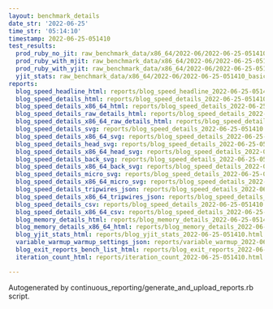 ```yaml
---
layout: benchmark_details
date_str: '2022-06-25'
time_str: '05:14:10'
timestamp: 2022-06-25-051410
test_results:
  prod_ruby_no_jit: raw_benchmark_data/x86_64/2022-06/2022-06-25-051410_basic_benchmark_prod_ruby_no_jit.json
  prod_ruby_with_mjit: raw_benchmark_data/x86_64/2022-06/2022-06-25-051410_basic_benchmark_prod_ruby_with_mjit.json
  prod_ruby_with_yjit: raw_benchmark_data/x86_64/2022-06/2022-06-25-051410_basic_benchmark_prod_ruby_with_yjit.json
  yjit_stats: raw_benchmark_data/x86_64/2022-06/2022-06-25-051410_basic_benchmark_yjit_stats.json
reports:
  blog_speed_headline_html: reports/blog_speed_headline_2022-06-25-051410.html
  blog_speed_details_html: reports/blog_speed_details_2022-06-25-051410.html
  blog_speed_details_x86_64_html: reports/blog_speed_details_2022-06-25-051410.x86_64.html
  blog_speed_details_raw_details_html: reports/blog_speed_details_2022-06-25-051410.raw_details.html
  blog_speed_details_x86_64_raw_details_html: reports/blog_speed_details_2022-06-25-051410.x86_64.raw_details.html
  blog_speed_details_svg: reports/blog_speed_details_2022-06-25-051410.svg
  blog_speed_details_x86_64_svg: reports/blog_speed_details_2022-06-25-051410.x86_64.svg
  blog_speed_details_head_svg: reports/blog_speed_details_2022-06-25-051410.head.svg
  blog_speed_details_x86_64_head_svg: reports/blog_speed_details_2022-06-25-051410.x86_64.head.svg
  blog_speed_details_back_svg: reports/blog_speed_details_2022-06-25-051410.back.svg
  blog_speed_details_x86_64_back_svg: reports/blog_speed_details_2022-06-25-051410.x86_64.back.svg
  blog_speed_details_micro_svg: reports/blog_speed_details_2022-06-25-051410.micro.svg
  blog_speed_details_x86_64_micro_svg: reports/blog_speed_details_2022-06-25-051410.x86_64.micro.svg
  blog_speed_details_tripwires_json: reports/blog_speed_details_2022-06-25-051410.tripwires.json
  blog_speed_details_x86_64_tripwires_json: reports/blog_speed_details_2022-06-25-051410.x86_64.tripwires.json
  blog_speed_details_csv: reports/blog_speed_details_2022-06-25-051410.csv
  blog_speed_details_x86_64_csv: reports/blog_speed_details_2022-06-25-051410.x86_64.csv
  blog_memory_details_html: reports/blog_memory_details_2022-06-25-051410.html
  blog_memory_details_x86_64_html: reports/blog_memory_details_2022-06-25-051410.x86_64.html
  blog_yjit_stats_html: reports/blog_yjit_stats_2022-06-25-051410.html
  variable_warmup_warmup_settings_json: reports/variable_warmup_2022-06-25-051410.warmup_settings.json
  blog_exit_reports_bench_list_html: reports/blog_exit_reports_2022-06-25-051410.bench_list.html
  iteration_count_html: reports/iteration_count_2022-06-25-051410.html

---
```

Autogenerated by continuous_reporting/generate_and_upload_reports.rb script.
